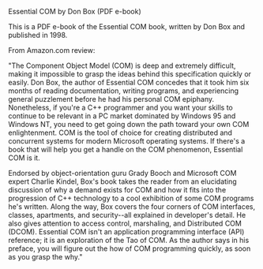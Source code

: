 Essential COM by Don Box (PDF e-book)

This is a PDF e-book of the Essential COM book, written by Don Box and published in 1998.

From Amazon.com review:

"The Component Object Model (COM) is deep and extremely difficult, making it impossible to grasp the ideas behind this specification quickly or easily. Don Box, the author of Essential COM concedes that it took him six months of reading documentation, writing programs, and experiencing general puzzlement before he had his personal COM epiphany. Nonetheless, if you're a C++ programmer and you want your skills to continue to be relevant in a PC market dominated by Windows 95 and Windows NT, you need to get going down the path toward your own COM enlightenment. COM is the tool of choice for creating distributed and concurrent systems for modern Microsoft operating systems. If there's a book that will help you get a handle on the COM phenomenon, Essential COM is it.

Endorsed by object-orientation guru Grady Booch and Microsoft COM expert Charlie Kindel, Box's book takes the reader from an elucidating discussion of why a demand exists for COM and how it fits into the progression of C++ technology to a cool exhibition of some COM programs he's written. Along the way, Box covers the four corners of COM interfaces, classes, apartments, and security--all explained in developer's detail. He also gives attention to access control, marshaling, and Distributed COM (DCOM). Essential COM isn't an application programming interface (API) reference; it is an exploration of the Tao of COM. As the author says in his preface, you will figure out the how of COM programming quickly, as soon as you grasp the why."
